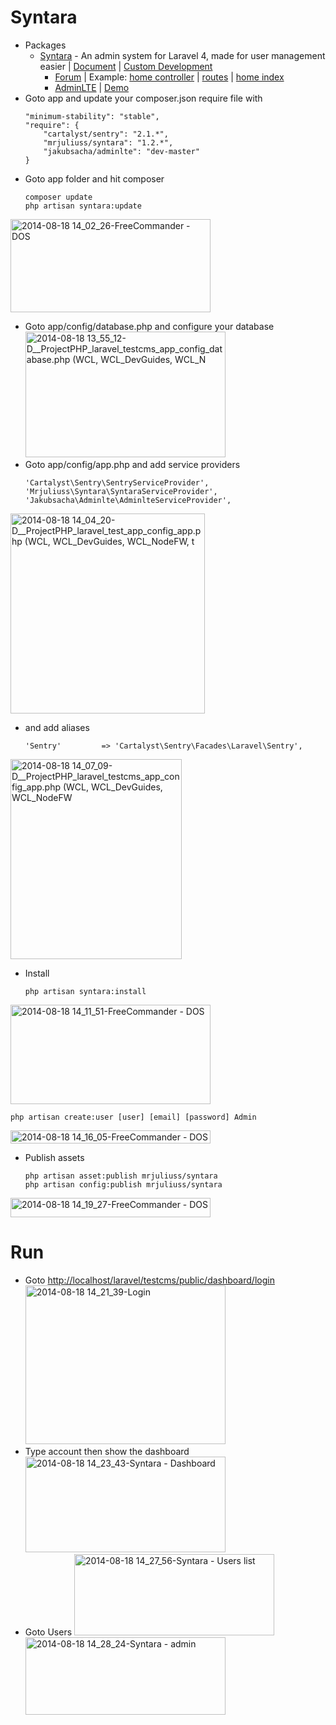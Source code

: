# Syntara
* Packages
    - [Syntara](http://goo.gl/4kq0zH) - An admin system for Laravel 4, made for user management easier | [Document](http://goo.gl/qvWrzK) | [Custom Development](http://goo.gl/o3PeYB)
        - [Forum](http://goo.gl/SkvZpq) | Example: [home controller](http://pastebin.com/4jwD5R9x) | [routes](http://pastebin.com/nk0Y6rr5) | [home index ](http://pastebin.com/VEXZSi2Q)
        - [AdminLTE](http://goo.gl/gxX9P6) | [Demo](http://goo.gl/9DJppW)
* Goto app and update your composer.json require file with
    ```
    "minimum-stability": "stable",
	"require": {
		"cartalyst/sentry": "2.1.*",
		"mrjuliuss/syntara": "1.2.*",
		"jakubsacha/adminlte": "dev-master"
	}
    ```
* Goto app folder and hit composer
    ```
    composer update
    php artisan syntara:update
    ```
<a href="https://www.flickr.com/photos/31031464@N03/14932655246" title="2014-08-18 14_02_26-FreeCommander - DOS by Leo Nguyen, on Flickr"><img src="https://farm4.staticflickr.com/3846/14932655246_c09e7e1857_n.jpg" width="320" height="149" alt="2014-08-18 14_02_26-FreeCommander - DOS"></a>
* Goto app/config/database.php and configure your database
<a href="https://www.flickr.com/photos/31031464@N03/14768985440" title="2014-08-18 13_55_12-D__ProjectPHP_laravel_testcms_app_config_database.php (WCL, WCL_DevGuides, WCL_N by Leo Nguyen, on Flickr"><img src="https://farm4.staticflickr.com/3907/14768985440_db635648a4_n.jpg" width="320" height="201" alt="2014-08-18 13_55_12-D__ProjectPHP_laravel_testcms_app_config_database.php (WCL, WCL_DevGuides, WCL_N"></a>
* Goto app/config/app.php and add service providers
    ```
    'Cartalyst\Sentry\SentryServiceProvider',
	'Mrjuliuss\Syntara\SyntaraServiceProvider',
	'Jakubsacha\Adminlte\AdminlteServiceProvider',
    ```
<a href="https://www.flickr.com/photos/31031464@N03/14932681366" title="2014-08-18 14_04_20-D__ProjectPHP_laravel_test_app_config_app.php (WCL, WCL_DevGuides, WCL_NodeFW, t by Leo Nguyen, on Flickr"><img src="https://farm4.staticflickr.com/3867/14932681366_8ff4e4819d_n.jpg" width="311" height="320" alt="2014-08-18 14_04_20-D__ProjectPHP_laravel_test_app_config_app.php (WCL, WCL_DevGuides, WCL_NodeFW, t"></a>
* and add aliases
    ```
    'Sentry' 		 => 'Cartalyst\Sentry\Facades\Laravel\Sentry',
    ```
<a href="https://www.flickr.com/photos/31031464@N03/14955688665" title="2014-08-18 14_07_09-D__ProjectPHP_laravel_testcms_app_config_app.php (WCL, WCL_DevGuides, WCL_NodeFW by Leo Nguyen, on Flickr"><img src="https://farm6.staticflickr.com/5580/14955688665_fa87eedc0d_n.jpg" width="274" height="320" alt="2014-08-18 14_07_09-D__ProjectPHP_laravel_testcms_app_config_app.php (WCL, WCL_DevGuides, WCL_NodeFW"></a>
* Install
    ```
    php artisan syntara:install
    ```
<a href="https://www.flickr.com/photos/31031464@N03/14952636121" title="2014-08-18 14_11_51-FreeCommander - DOS by Leo Nguyen, on Flickr"><img src="https://farm6.staticflickr.com/5561/14952636121_5c50b0935c_n.jpg" width="320" height="159" alt="2014-08-18 14_11_51-FreeCommander - DOS"></a>
```
php artisan create:user [user] [email] [password] Admin
```
<a href="https://www.flickr.com/photos/31031464@N03/14769067500" title="2014-08-18 14_16_05-FreeCommander - DOS by Leo Nguyen, on Flickr"><img src="https://farm4.staticflickr.com/3846/14769067500_d962c50f28_n.jpg" width="320" height="21" alt="2014-08-18 14_16_05-FreeCommander - DOS"></a>
* Publish assets
    ```
    php artisan asset:publish mrjuliuss/syntara
    php artisan config:publish mrjuliuss/syntara
    ```
<a href="https://www.flickr.com/photos/31031464@N03/14955416522" title="2014-08-18 14_19_27-FreeCommander - DOS by Leo Nguyen, on Flickr"><img src="https://farm4.staticflickr.com/3895/14955416522_e2ff899fb2_n.jpg" width="320" height="31" alt="2014-08-18 14_19_27-FreeCommander - DOS"></a>

# Run
* Goto [http://localhost/laravel/testcms/public/dashboard/login](http://localhost/laravel/testcms/public/dashboard/login)
<a href="https://www.flickr.com/photos/31031464@N03/14769114520" title="2014-08-18 14_21_39-Login by Leo Nguyen, on Flickr"><img src="https://farm4.staticflickr.com/3888/14769114520_8ecb0cd44f_n.jpg" width="320" height="254" alt="2014-08-18 14_21_39-Login"></a>
* Type account then show the dashboard
<a href="https://www.flickr.com/photos/31031464@N03/14952682781" title="2014-08-18 14_23_43-Syntara - Dashboard by Leo Nguyen, on Flickr"><img src="https://farm6.staticflickr.com/5595/14952682781_d4683de22c_n.jpg" width="320" height="153" alt="2014-08-18 14_23_43-Syntara - Dashboard"></a>
* Goto Users
<a href="https://www.flickr.com/photos/31031464@N03/14955479622" title="2014-08-18 14_27_56-Syntara - Users list by Leo Nguyen, on Flickr"><img src="https://farm4.staticflickr.com/3841/14955479622_670e7d5c59_n.jpg" width="320" height="130" alt="2014-08-18 14_27_56-Syntara - Users list"></a>
<a href="https://www.flickr.com/photos/31031464@N03/14952717391" title="2014-08-18 14_28_24-Syntara - admin by Leo Nguyen, on Flickr"><img src="https://farm4.staticflickr.com/3847/14952717391_58a022f7a5_n.jpg" width="320" height="124" alt="2014-08-18 14_28_24-Syntara - admin"></a>
